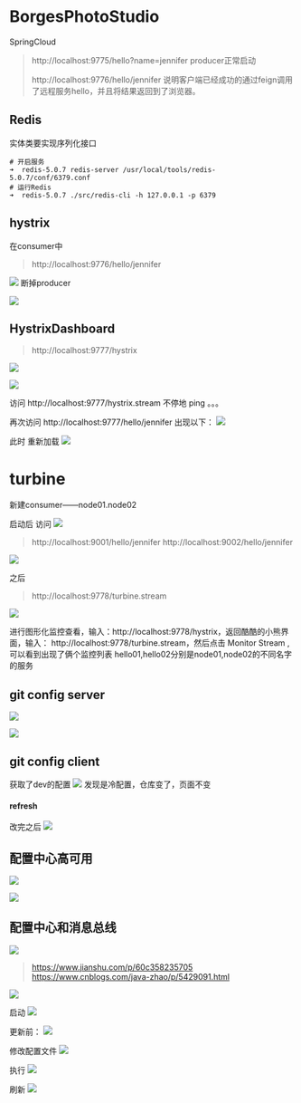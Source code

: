 # BorgesPhotoStudio
SpringCloud


> http://localhost:9775/hello?name=jennifer
> producer正常启动
>
> http://localhost:9776/hello/jennifer
> 说明客户端已经成功的通过feign调用了远程服务hello，并且将结果返回到了浏览器。

## Redis
实体类要实现序列化接口
```sbtshell
# 开启服务
➜  redis-5.0.7 redis-server /usr/local/tools/redis-5.0.7/conf/6379.conf
# 运行Redis
➜  redis-5.0.7 ./src/redis-cli -h 127.0.0.1 -p 6379

```

## hystrix
在consumer中
> http://localhost:9776/hello/jennifer

![](https://img2018.cnblogs.com/blog/1578595/201912/1578595-20191229134755130-1947183337.png)
断掉producer

![](https://img2018.cnblogs.com/blog/1578595/201912/1578595-20191229134916958-1154874475.png)


## HystrixDashboard
> http://localhost:9777/hystrix

![](https://img2018.cnblogs.com/blog/1578595/201912/1578595-20191229140742181-1326937265.png)

![](https://img2018.cnblogs.com/blog/1578595/201912/1578595-20191229171854918-1144003321.png)

访问 http://localhost:9777/hystrix.stream
不停地 ping 。。。

再次访问 http://localhost:9777/hello/jennifer
出现以下：
![](https://img2018.cnblogs.com/blog/1578595/201912/1578595-20191229171637141-752905251.png)

此时 重新加载
![](https://img2018.cnblogs.com/blog/1578595/201912/1578595-20191229172403560-1073034789.png)


# turbine


新建consumer——node01.node02

启动后 访问 
![](https://img2018.cnblogs.com/blog/1578595/201912/1578595-20191230214421967-1551433193.png)
>http://localhost:9001/hello/jennifer
>http://localhost:9002/hello/jennifer

![](https://img2018.cnblogs.com/blog/1578595/201912/1578595-20191230213928104-168754613.png)

之后
>http://localhost:9778/turbine.stream

![](https://img2018.cnblogs.com/blog/1578595/201912/1578595-20191230213531658-1725989145.png)

进行图形化监控查看，输入：http://localhost:9778/hystrix，返回酷酷的小熊界面，输入： http://localhost:9778/turbine.stream，然后点击 Monitor Stream ,可以看到出现了俩个监控列表
hello01,hello02分别是node01,node02的不同名字的服务

## git config server
![](https://img2018.cnblogs.com/blog/1578595/201912/1578595-20191230230410896-304042979.png)

![](https://img2018.cnblogs.com/blog/1578595/201912/1578595-20191230213644372-844377687.png)
## git config client
获取了dev的配置
![](https://img2018.cnblogs.com/blog/1578595/201912/1578595-20191231122544329-1129771271.png)
发现是冷配置，仓库变了，页面不变
#### refresh
改完之后
![](https://img2018.cnblogs.com/blog/1578595/201912/1578595-20191231123120978-1194927043.png)

## 配置中心高可用
![](https://img2018.cnblogs.com/blog/1578595/202001/1578595-20200101103405345-1325438164.png)


![](https://img2018.cnblogs.com/blog/1578595/202001/1578595-20200101140032989-673626946.png)

## 配置中心和消息总线
![](https://img2018.cnblogs.com/blog/1578595/202001/1578595-20200101140746969-1299496527.png) 

> https://www.jianshu.com/p/60c358235705
> https://www.cnblogs.com/java-zhao/p/5429091.html

![](https://img2018.cnblogs.com/blog/1578595/202001/1578595-20200105172359658-609557302.png)


启动
![](https://img2018.cnblogs.com/blog/1578595/202001/1578595-20200105173703495-1871458776.png)

更新前：
![](https://img2018.cnblogs.com/blog/1578595/202001/1578595-20200105181054693-543104184.png)

修改配置文件
![](https://img2018.cnblogs.com/blog/1578595/202001/1578595-20200106154408933-1911229746.png)

执行
![](https://img2018.cnblogs.com/blog/1578595/202001/1578595-20200106154520716-1537083472.png)

刷新
![](https://img2018.cnblogs.com/blog/1578595/202001/1578595-20200106154601459-1467623463.png)